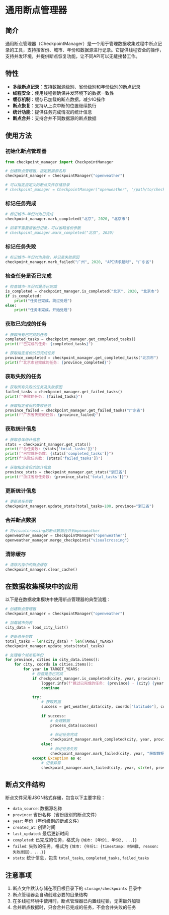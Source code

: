 # 通用断点管理器

## 简介

通用断点管理器（CheckpointManager）是一个用于管理数据收集过程中断点记录的工具，支持按省份、城市、年份和数据源进行记录。它提供线程安全的操作，支持并发环境，并提供断点恢复功能，让不同API可以无缝接替工作。

## 特性

- **多级断点记录**：支持数据源级别、省份级别和年份级别的断点记录
- **线程安全**：使用线程锁确保并发环境下的数据一致性
- **缓存机制**：缓存已加载的断点数据，减少IO操作
- **断点恢复**：支持从上次中断的位置继续执行
- **统计功能**：提供任务完成情况的统计信息
- **断点合并**：支持合并不同数据源的断点数据

## 使用方法

### 初始化断点管理器

```python
from checkpoint_manager import CheckpointManager

# 创建断点管理器，指定数据源名称
checkpoint_manager = CheckpointManager("openweather")

# 可以指定自定义的断点文件存储目录
# checkpoint_manager = CheckpointManager("openweather", "/path/to/checkpoints")
```

### 标记任务完成

```python
# 标记城市-年份对为已完成
checkpoint_manager.mark_completed("北京", 2020, "北京市")

# 如果不需要按省份记录，可以省略省份参数
# checkpoint_manager.mark_completed("北京", 2020)
```

### 标记任务失败

```python
# 标记城市-年份对为失败，并记录失败原因
checkpoint_manager.mark_failed("广州", 2020, "API请求超时", "广东省")
```

### 检查任务是否已完成

```python
# 检查城市-年份对是否已完成
is_completed = checkpoint_manager.is_completed("北京", 2020, "北京市")
if is_completed:
    print("任务已完成，跳过处理")
else:
    print("任务未完成，开始处理")
```

### 获取已完成的任务

```python
# 获取所有已完成的任务
completed_tasks = checkpoint_manager.get_completed_tasks()
print(f"已完成的任务: {completed_tasks}")

# 获取指定省份的已完成任务
province_completed = checkpoint_manager.get_completed_tasks("北京市")
print(f"北京市已完成的任务: {province_completed}")
```

### 获取失败的任务

```python
# 获取所有失败的任务及失败原因
failed_tasks = checkpoint_manager.get_failed_tasks()
print(f"失败的任务: {failed_tasks}")

# 获取指定省份的失败任务
province_failed = checkpoint_manager.get_failed_tasks("广东省")
print(f"广东省失败的任务: {province_failed}")
```

### 获取统计信息

```python
# 获取总体统计信息
stats = checkpoint_manager.get_stats()
print(f"总任务数: {stats['total_tasks']}")
print(f"已完成任务数: {stats['completed_tasks']}")
print(f"失败任务数: {stats['failed_tasks']}")

# 获取指定省份的统计信息
province_stats = checkpoint_manager.get_stats("浙江省")
print(f"浙江省总任务数: {province_stats['total_tasks']}")
```

### 更新统计信息

```python
# 更新总任务数
checkpoint_manager.update_stats(total_tasks=100, province="浙江省")
```

### 合并断点数据

```python
# 将visualcrossing的断点数据合并到openweather
openweather_manager = CheckpointManager("openweather")
openweather_manager.merge_checkpoints("visualcrossing")
```

### 清除缓存

```python
# 清除内存中的断点缓存
checkpoint_manager.clear_cache()
```

## 在数据收集模块中的应用

以下是在数据收集模块中使用断点管理器的典型流程：

```python
# 创建断点管理器
checkpoint_manager = CheckpointManager("openweather")

# 加载城市列表
city_data = load_city_list()

# 更新总任务数
total_tasks = len(city_data) * len(TARGET_YEARS)
checkpoint_manager.update_stats(total_tasks)

# 处理每个城市和年份
for province, cities in city_data.items():
    for city, coords in cities.items():
        for year in TARGET_YEARS:
            # 检查是否已完成
            if checkpoint_manager.is_completed(city, year, province):
                logger.info(f"跳过已完成的任务: {province} - {city} {year}年")
                continue
            
            try:
                # 获取数据
                success = get_weather_data(city, coords["latitude"], coords["longitude"], year, api_key)
                
                if success:
                    # 处理数据
                    process_data(success)
                    
                    # 标记任务完成
                    checkpoint_manager.mark_completed(city, year, province)
                else:
                    # 标记任务失败
                    checkpoint_manager.mark_failed(city, year, "获取数据失败", province)
            except Exception as e:
                # 记录异常
                checkpoint_manager.mark_failed(city, year, str(e), province)
```

## 断点文件结构

断点文件采用JSON格式存储，包含以下主要字段：

- `data_source`: 数据源名称
- `province`: 省份名称（省份级别的断点文件）
- `year`: 年份（年份级别的断点文件）
- `created_at`: 创建时间
- `last_updated`: 最后更新时间
- `completed`: 已完成的任务，格式为 `{城市: [年份1, 年份2, ...]}`
- `failed`: 失败的任务，格式为 `{城市: {年份1: {timestamp: 时间戳, reason: 失败原因}, ...}}`
- `stats`: 统计信息，包含 `total_tasks`, `completed_tasks`, `failed_tasks`

## 注意事项

1. 断点文件默认存储在项目根目录下的 `storage/checkpoints` 目录中
2. 断点管理器会自动创建必要的目录结构
3. 在多线程环境中使用时，断点管理器已内置线程锁，无需额外加锁
4. 合并断点数据时，只会合并已完成的任务，不会合并失败的任务
